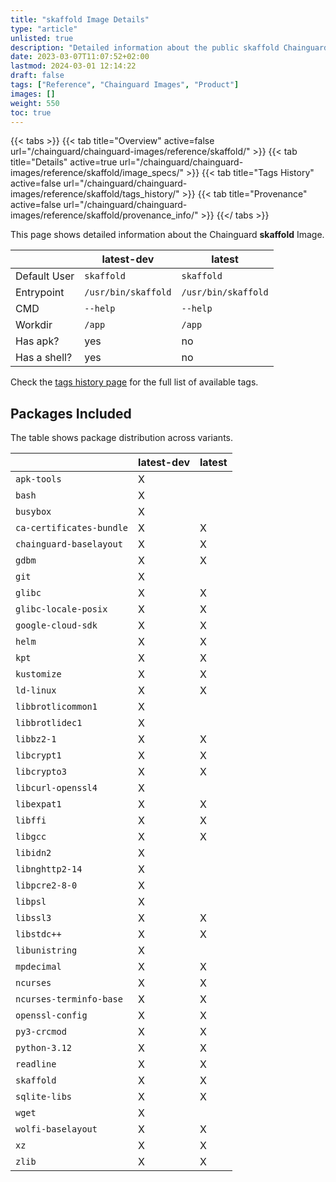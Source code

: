 ```yaml
---
title: "skaffold Image Details"
type: "article"
unlisted: true
description: "Detailed information about the public skaffold Chainguard Image."
date: 2023-03-07T11:07:52+02:00
lastmod: 2024-03-01 12:14:22
draft: false
tags: ["Reference", "Chainguard Images", "Product"]
images: []
weight: 550
toc: true
---
```


{{< tabs >}}
{{< tab title="Overview" active=false url="/chainguard/chainguard-images/reference/skaffold/" >}}
{{< tab title="Details" active=true url="/chainguard/chainguard-images/reference/skaffold/image_specs/" >}}
{{< tab title="Tags History" active=false url="/chainguard/chainguard-images/reference/skaffold/tags_history/" >}}
{{< tab title="Provenance" active=false url="/chainguard/chainguard-images/reference/skaffold/provenance_info/" >}}
{{</ tabs >}}

This page shows detailed information about the Chainguard **skaffold** Image.

|              | latest-dev          | latest              |
|--------------|---------------------|---------------------|
| Default User | `skaffold`          | `skaffold`          |
| Entrypoint   | `/usr/bin/skaffold` | `/usr/bin/skaffold` |
| CMD          | `--help`            | `--help`            |
| Workdir      | `/app`              | `/app`              |
| Has apk?     | yes                 | no                  |
| Has a shell? | yes                 | no                  |

Check the [tags history page](/chainguard/chainguard-images/reference/skaffold/tags_history/) for the full list of available tags.

## Packages Included
The table shows package distribution across variants.

|                          | latest-dev | latest |
|--------------------------|------------|--------|
| `apk-tools`              | X          |        |
| `bash`                   | X          |        |
| `busybox`                | X          |        |
| `ca-certificates-bundle` | X          | X      |
| `chainguard-baselayout`  | X          | X      |
| `gdbm`                   | X          | X      |
| `git`                    | X          |        |
| `glibc`                  | X          | X      |
| `glibc-locale-posix`     | X          | X      |
| `google-cloud-sdk`       | X          | X      |
| `helm`                   | X          | X      |
| `kpt`                    | X          | X      |
| `kustomize`              | X          | X      |
| `ld-linux`               | X          | X      |
| `libbrotlicommon1`       | X          |        |
| `libbrotlidec1`          | X          |        |
| `libbz2-1`               | X          | X      |
| `libcrypt1`              | X          | X      |
| `libcrypto3`             | X          | X      |
| `libcurl-openssl4`       | X          |        |
| `libexpat1`              | X          | X      |
| `libffi`                 | X          | X      |
| `libgcc`                 | X          | X      |
| `libidn2`                | X          |        |
| `libnghttp2-14`          | X          |        |
| `libpcre2-8-0`           | X          |        |
| `libpsl`                 | X          |        |
| `libssl3`                | X          | X      |
| `libstdc++`              | X          | X      |
| `libunistring`           | X          |        |
| `mpdecimal`              | X          | X      |
| `ncurses`                | X          | X      |
| `ncurses-terminfo-base`  | X          | X      |
| `openssl-config`         | X          | X      |
| `py3-crcmod`             | X          | X      |
| `python-3.12`            | X          | X      |
| `readline`               | X          | X      |
| `skaffold`               | X          | X      |
| `sqlite-libs`            | X          | X      |
| `wget`                   | X          |        |
| `wolfi-baselayout`       | X          | X      |
| `xz`                     | X          | X      |
| `zlib`                   | X          | X      |

